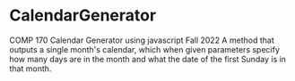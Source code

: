 # CalendarGenerator
COMP 170 Calendar Generator using javascript Fall 2022
A method that outputs a single month's calendar, which 
when given parameters specify how many days are in the month 
and what the date of the first Sunday is in that month.
